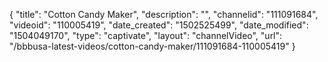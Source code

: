 {
    "title": "Cotton Candy Maker",
    "description": "",
    "channelid": "111091684",
    "videoid": "110005419",
    "date_created": "1502525499",
    "date_modified": "1504049170",
    "type": "captivate",
    "layout": "channelVideo",
    "url": "\/bbbusa-latest-videos\/cotton-candy-maker\/111091684-110005419"
}
